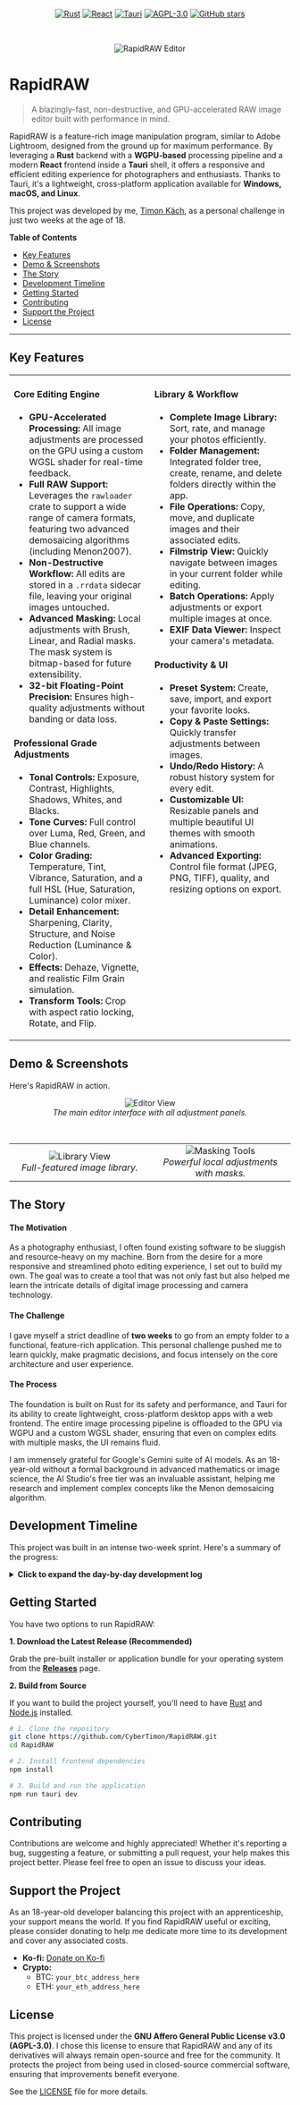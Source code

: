 <div align="center">

[![Rust](https://img.shields.io/badge/rust-%23000000.svg?style=for-the-badge&logo=rust&logoColor=white)](https://www.rust-lang.org/)
[![React](https://img.shields.io/badge/react-%2320232a.svg?style=for-the-badge&logo=react&logoColor=%2361DAFB)](https://react.dev/)
[![Tauri](https://img.shields.io/badge/Tauri-24C8DB?style=for-the-badge&logo=tauri&logoColor=white)](https://tauri.app/)
[![AGPL-3.0](https://img.shields.io/badge/License-AGPL_v3-blue.svg?style=for-the-badge)](https://opensource.org/licenses/AGPL-3.0)
[![GitHub stars](https://img.shields.io/github/stars/CyberTimon/RapidRAW?style=for-the-badge&logo=github&label=Stars)](https://github.com/CyberTimon/RapidRAW/stargazers)

</div>

<br>

<p align="center">
  <img src="https://raw.githubusercontent.com/CyberTimon/RapidRAW/main/github_assets/editor.png" alt="RapidRAW Editor">
</p>

# RapidRAW

> A blazingly-fast, non-destructive, and GPU-accelerated RAW image editor built with performance in mind.

RapidRAW is a feature-rich image manipulation program, similar to Adobe Lightroom, designed from the ground up for maximum performance. By leveraging a **Rust** backend with a **WGPU-based** processing pipeline and a modern **React** frontend inside a **Tauri** shell, it offers a responsive and efficient editing experience for photographers and enthusiasts. Thanks to Tauri, it's a lightweight, cross-platform application available for **Windows, macOS, and Linux**.

This project was developed by me, [Timon Käch](https://github.com/CyberTimon), as a personal challenge in just two weeks at the age of 18.

**Table of Contents**
- [Key Features](#key-features)
- [Demo & Screenshots](#demo--screenshots)
- [The Story](#the-story)
- [Development Timeline](#development-timeline)
- [Getting Started](#getting-started)
- [Contributing](#contributing)
- [Support the Project](#support-the-project)
- [License](#license)

---

## Key Features

<table width="100%">
  <tr>
    <td valign="top" width="50%">
      <h4>Core Editing Engine</h4>
      <ul>
        <li><strong>GPU-Accelerated Processing:</strong> All image adjustments are processed on the GPU using a custom WGSL shader for real-time feedback.</li>
        <li><strong>Full RAW Support:</strong> Leverages the <code>rawloader</code> crate to support a wide range of camera formats, featuring two advanced demosaicing algorithms (including Menon2007).</li>
        <li><strong>Non-Destructive Workflow:</strong> All edits are stored in a <code>.rrdata</code> sidecar file, leaving your original images untouched.</li>
        <li><strong>Advanced Masking:</strong> Local adjustments with Brush, Linear, and Radial masks. The mask system is bitmap-based for future extensibility.</li>
        <li><strong>32-bit Floating-Point Precision:</strong> Ensures high-quality adjustments without banding or data loss.</li>
      </ul>
      <h4>Professional Grade Adjustments</h4>
      <ul>
        <li><strong>Tonal Controls:</strong> Exposure, Contrast, Highlights, Shadows, Whites, and Blacks.</li>
        <li><strong>Tone Curves:</strong> Full control over Luma, Red, Green, and Blue channels.</li>
        <li><strong>Color Grading:</strong> Temperature, Tint, Vibrance, Saturation, and a full HSL (Hue, Saturation, Luminance) color mixer.</li>
        <li><strong>Detail Enhancement:</strong> Sharpening, Clarity, Structure, and Noise Reduction (Luminance & Color).</li>
        <li><strong>Effects:</strong> Dehaze, Vignette, and realistic Film Grain simulation.</li>
        <li><strong>Transform Tools:</strong> Crop with aspect ratio locking, Rotate, and Flip.</li>
      </ul>
    </td>
    <td valign="top" width="50%">
      <h4>Library & Workflow</h4>
      <ul>
        <li><strong>Complete Image Library:</strong> Sort, rate, and manage your photos efficiently.</li>
        <li><strong>Folder Management:</strong> Integrated folder tree, create, rename, and delete folders directly within the app.</li>
        <li><strong>File Operations:</strong> Copy, move, and duplicate images and their associated edits.</li>
        <li><strong>Filmstrip View:</strong> Quickly navigate between images in your current folder while editing.</li>
        <li><strong>Batch Operations:</strong> Apply adjustments or export multiple images at once.</li>
        <li><strong>EXIF Data Viewer:</strong> Inspect your camera's metadata.</li>
      </ul>
      <h4>Productivity & UI</h4>
      <ul>
        <li><strong>Preset System:</strong> Create, save, import, and export your favorite looks.</li>
        <li><strong>Copy & Paste Settings:</strong> Quickly transfer adjustments between images.</li>
        <li><strong>Undo/Redo History:</strong> A robust history system for every edit.</li>
        <li><strong>Customizable UI:</strong> Resizable panels and multiple beautiful UI themes with smooth animations.</li>
        <li><strong>Advanced Exporting:</strong> Control file format (JPEG, PNG, TIFF), quality, and resizing options on export.</li>
      </ul>
    </td>
  </tr>
</table>

## Demo & Screenshots

Here's RapidRAW in action.

<!--
  PLACEHOLDER: Replace these placeholder images with actual screenshots or GIFs of your application.
  This is the most important part to make your project look impressive!
-->
<p align="center">
  <img src="https://via.placeholder.com/800x450/1A1D1B/FFFFFF?text=Main+Editor+View" alt="Editor View" style="max-width: 100%;"><br>
  <em>The main editor interface with all adjustment panels.</em>
</p>
<br>
<table width="100%">
  <tr>
    <td width="50%" align="center">
      <img src="https://via.placeholder.com/400x225/1A1D1B/FFFFFF?text=Library+View" alt="Library View" style="max-width: 100%;"><br>
      <em>Full-featured image library.</em>
    </td>
    <td width="50%" align="center">
      <img src="https://via.placeholder.com/400x225/1A1D1B/FFFFFF?text=Masking+Tools" alt="Masking Tools" style="max-width: 100%;"><br>
      <em>Powerful local adjustments with masks.</em>
    </td>
  </tr>
</table>

## The Story

#### The Motivation
As a photography enthusiast, I often found existing software to be sluggish and resource-heavy on my machine. Born from the desire for a more responsive and streamlined photo editing experience, I set out to build my own. The goal was to create a tool that was not only fast but also helped me learn the intricate details of digital image processing and camera technology.

#### The Challenge
I gave myself a strict deadline of **two weeks** to go from an empty folder to a functional, feature-rich application. This personal challenge pushed me to learn quickly, make pragmatic decisions, and focus intensely on the core architecture and user experience.

#### The Process
The foundation is built on Rust for its safety and performance, and Tauri for its ability to create lightweight, cross-platform desktop apps with a web frontend. The entire image processing pipeline is offloaded to the GPU via WGPU and a custom WGSL shader, ensuring that even on complex edits with multiple masks, the UI remains fluid.

I am immensely grateful for Google's Gemini suite of AI models. As an 18-year-old without a formal background in advanced mathematics or image science, the AI Studio's free tier was an invaluable assistant, helping me research and implement complex concepts like the Menon demosaicing algorithm.

## Development Timeline

This project was built in an intense two-week sprint. Here's a summary of the progress:

<details>
<summary><strong>Click to expand the day-by-day development log</strong></summary>

*   **Day 1: June 13th, 2025** - Project inception, basic Tauri setup, and initial brightness/contrast shader implementation.
*   **Day 2: June 14th** - Core architecture refactor, full library support (folder tree, image list), and optimized image loading. Implemented histogram and curve editor support. Added UI themes.
*   **Day 3: June 15th** - Implemented a working crop tool, preset system, and context menus. Enabled auto-saving of edits to sidecar files and auto-thumbnail generation. Refined color adjustments.
*   **Day 4: June 16th** - Initial prototype for local adjustments with masking. Added mask support to presets. Bug-free image preview switching.
*   **Day 5: June 17th** - Major UI overhaul. Created the filmstrip and resizable panel layout. Fixed mask scaling issues and improved the library/welcome screen.
*   **Day 6: June 18th** - Performance tuning. Reduced GPU calls for adjustments, leading to a much smoother cropping and editing experience. Implemented saving of panel UI state.
*   **Day 7: June 19th** - Enhanced library functionality. Added multi-selection and the ability to copy/paste adjustments across multiple images.
*   **Day 8: June 20th** - Implemented initial RAW file support and an EXIF metadata viewer.
*   **Day 9: June 21st** - Added advanced detail adjustments (Clarity, Sharpening, Dehaze, etc.) and film grain. Developed a linear RAW processing pipeline.
*   **Day 10: June 22nd** - Implemented layer stacking for smooth preview transitions. Built a robust export panel with batch export capabilities. Added import/export for presets.
*   **Day 11: June 23rd** - Added full undo/redo functionality integrated with a custom history hook. Improved context menus and completed the settings panel.
*   **Day 12: June 24th** - Implemented image rotation and fixed all mask scaling/alignment issues related to cropping and rotation.
*   **Day 13: June 25th** - Rewrote the mask system to be bitmap-based. Implemented brush and linear gradient tools, with semi-transparent visualization.
*   **Day 14: June 26th-27th** - Final polish. Added universal keyboard shortcuts, full adjustment support for masks, theme management, and final UI/UX improvements.

</details>

## Getting Started

You have two options to run RapidRAW:

**1. Download the Latest Release (Recommended)**

Grab the pre-built installer or application bundle for your operating system from the [**Releases**](https://github.com/CyberTimon/RapidRAW/releases) page.

**2. Build from Source**

If you want to build the project yourself, you'll need to have [Rust](https://www.rust-lang.org/tools/install) and [Node.js](https://nodejs.org/) installed.

```bash
# 1. Clone the repository
git clone https://github.com/CyberTimon/RapidRAW.git
cd RapidRAW

# 2. Install frontend dependencies
npm install

# 3. Build and run the application
npm run tauri dev
```

## Contributing

Contributions are welcome and highly appreciated! Whether it's reporting a bug, suggesting a feature, or submitting a pull request, your help makes this project better. Please feel free to open an issue to discuss your ideas.

## Support the Project

As an 18-year-old developer balancing this project with an apprenticeship, your support means the world. If you find RapidRAW useful or exciting, please consider donating to help me dedicate more time to its development and cover any associated costs.

<!-- PLACEHOLDER: Add your Ko-fi or other donation links here -->
-   **Ko-fi:** [Donate on Ko-fi](https://ko-fi.com/your-username)
-   **Crypto:**
    -   BTC: `your_btc_address_here`
    -   ETH: `your_eth_address_here`

## License

This project is licensed under the **GNU Affero General Public License v3.0 (AGPL-3.0)**. I chose this license to ensure that RapidRAW and any of its derivatives will always remain open-source and free for the community. It protects the project from being used in closed-source commercial software, ensuring that improvements benefit everyone.

See the [LICENSE](LICENSE) file for more details.